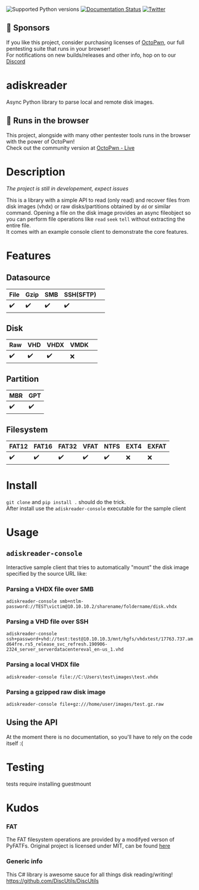 ![Supported Python versions](https://img.shields.io/badge/python-3.6+-blue.svg) [![Documentation Status](https://readthedocs.org/projects/msldap/badge/?version=latest)](https://msldap.readthedocs.io/en/latest/?badge=latest) [![Twitter](https://img.shields.io/twitter/follow/skelsec?label=skelsec&style=social)](https://twitter.com/intent/follow?screen_name=skelsec)

## :triangular_flag_on_post: Sponsors

If you like this project, consider purchasing licenses of [OctoPwn](https://octopwn.com/), our full pentesting suite that runs in your browser!  
For notifications on new builds/releases and other info, hop on to our [Discord](https://discord.gg/PM8utcNxMS)

# adiskreader
Async Python library to parse local and remote disk images.

## :triangular_flag_on_post: Runs in the browser

This project, alongside with many other pentester tools runs in the browser with the power of OctoPwn!  
Check out the community version at [OctoPwn - Live](https://live.octopwn.com/)

# Description
*The project is still in developement, expect issues*

This is a library with a simple API to read (only read) and recover files from disk images (vhdx) or raw disks/partitions obtained by `dd` or similar command. Opening a file on the disk image provides an async fileobject so you can perform file operations like `read` `seek` `tell` without extracting the entire file.  
It comes with an example console client to demonstrate the core features.

# Features

## Datasource

| File | Gzip | SMB | SSH(SFTP) |   |
|------|------|-----|-----------|---|
| ✔️    | ✔️    | ✔️   | ✔️         |   |

## Disk

| Raw | VHD | VHDX | VMDK |   |
|-----|-----|------|------|---|
| ✔️   | ✔️   | ✔️    | ❌    |   |

## Partition

| MBR | GPT |
|-----|-----|
| ✔️   | ✔️   |

## Filesystem

| FAT12 | FAT16 | FAT32 | VFAT | NTFS | EXT4 | EXFAT  |
|-------|-------|-------|------|------|------|--------|
| ✔️     | ✔️     | ✔️     | ✔️    | ✔️    | ❌    | ❌     |

# Install
`git clone` and `pip install .` should do the trick.  
After install use the `adiskreader-console` executable for the sample client

# Usage

## `adiskreader-console`
Interactive sample client that tries to automatically "mount" the disk image specified by the source URL like:

### Parsing a VHDX file over SMB
`adiskreader-console smb+ntlm-password://TEST\victim@10.10.10.2/sharename/foldername/disk.vhdx`  

### Parsing a VHD file over SSH
`adiskreader-console ssh+password+vhd://test:test@10.10.10.3/mnt/hgfs/vhdxtest/17763.737.amd64fre.rs5_release_svc_refresh.190906-2324_server_serverdatacentereval_en-us_1.vhd`  

### Parsing a local VHDX file
`adiskreader-console file://C:\Users\test\images\test.vhdx`

### Parsing a gzipped raw disk image 
`adiskreader-console file+gz:///home/user/images/test.gz.raw`

## Using the API
At the moment there is no documentation, so you'll have to rely on the code itself :(

# Testing
tests require installing guestmount

# Kudos

### FAT
The FAT filesystem operations are provided by a modifyed verson of PyFATFs.
Original project is licensed under MIT, can be found [here](https://github.com/nathanhi/pyfatfs/)  

### Generic info
This C# library is awesome sauce for all things disk reading/writing!
https://github.com/DiscUtils/DiscUtils